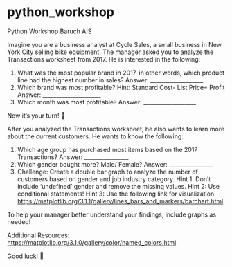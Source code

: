 # python_workshop

Python Workshop
Baruch AIS


Imagine you are a business analyst at Cycle Sales, a small business in New York City selling bike equipment. The manager asked you to analyze the Transactions worksheet from 2017. He is interested in the following:

1.	What was the most popular brand in 2017, in other words, which product line had the highest number in sales?
Answer: ___________________
2.	Which brand was most profitable? Hint: Standard Cost- List Price= Profit
Answer: _____________________
3.	Which month was most profitable?
Answer: ___________________

Now it’s your turn! 

After you analyzed the Transactions worksheet, he also wants to learn more about the current customers. He wants to know the following:

1.	Which age group has purchased most items based on the 2017 Transactions?
Answer: ________________
2.	Which gender bought more? Male/ Female?
Answer: ________________
3.	Challenge: Create a double bar graph to analyze the number of customers based on gender and job industry category.
Hint 1: Don’t include ‘undefined’ gender and remove the missing values.
Hint 2: Use conditional statements! 
Hint 3: Use the following link for visualization. 
https://matplotlib.org/3.1.1/gallery/lines_bars_and_markers/barchart.html

To help your manager better understand your findings, include graphs as needed!

Additional Resources: https://matplotlib.org/3.1.0/gallery/color/named_colors.html


Good luck! 

